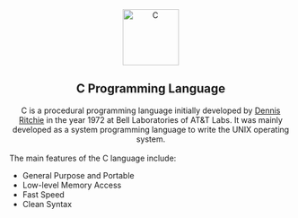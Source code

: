 <div align="center">
  <img src="https://img.icons8.com/fluency/256/c-programming.png" alt="C" width="100px" height="100px" />
  <br>
  <h2> C Programming Language </h2>
</div>
<div align="center">
C is a procedural programming language initially developed by <a href="https://en.wikipedia.org/wiki/Dennis_Ritchie" target="blank">Dennis Ritchie</a> in the year 1972 at Bell Laboratories of AT&T Labs. It was mainly developed as a system programming language to write the UNIX operating system.
</div>
<br>
The main features of the C language include:

- General Purpose and Portable
- Low-level Memory Access
- Fast Speed
- Clean Syntax

